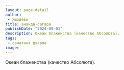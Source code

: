 ```yaml
---
layout: page-detail
author:
 - Яшодеви
title: ананда-сагара
publishDate: "2024-09-01"
description: Океан блаженства (качество Абсолюта).
tags:
 - санатана дхарма
image: 
---
```


Океан блаженства (качество Абсолюта).

